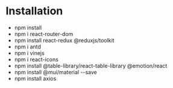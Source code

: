 # Installation 

* npm install
* npm i react-router-dom 
* npm install react-redux @reduxjs/toolkit
* npm i antd
* npm i vinejs
* npm i react-icons
* npm install @table-library/react-table-library @emotion/react
* npm install @mui/material --save
* npm install axios
